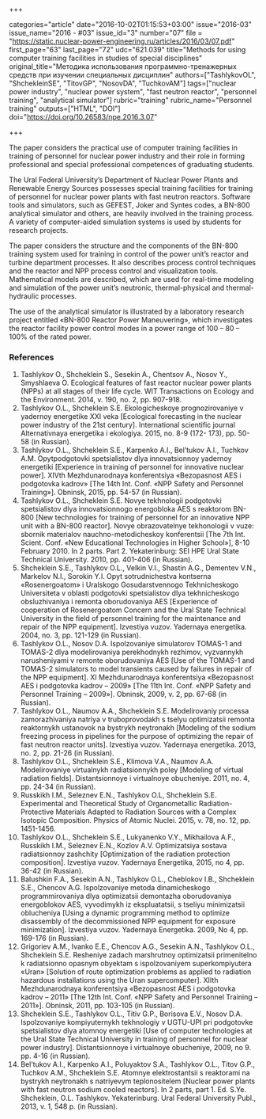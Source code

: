 +++

categories="article"
date="2016-10-02T01:15:53+03:00"
issue="2016-03"
issue_name="2016 - #03"
issue_id="3"
number="07"
file = "https://static.nuclear-power-engineering.ru/articles/2016/03/07.pdf"
first_page="63"
last_page="72"
udc="621.039"
title="Methods for using computer training facilities in studies of special disciplines"
original_title="Методика использования программно-тренажерных средств при изучении специальных дисциплин"
authors=["TashlykovOL", "ShchekleinSE", "TitovGP", "NosovDA", "TuchkovAM"]
tags=["nuclear power industry", "nuclear power system", "fast neutron reactor", "personnel training", "analytical simulator"]
rubric="training"
rubric_name="Personnel training"
outputs=["HTML", "DOI"]
doi="https://doi.org/10.26583/npe.2016.3.07"

+++

The paper considers the practical use of computer training facilities in training of personnel for nuclear power industry and their role in forming professional and special professional competences of graduating students.

The Ural Federal University’s Department of Nuclear Power Plants and Renewable Energy Sources possesses special training facilities for training of personnel for nuclear power plants with fast neutron reactors. Software tools and simulators, such as GEFEST, Joker and Syntes codes, a BN-800 analytical simulator and others, are heavily involved in the training process.  A variety of computer-aided simulation systems is used by students for research projects.

The paper considers the structure and the components of the BN-800 training system used for training in control of the power unit’s reactor and turbine department processes. It also describes process control techniques and the reactor and NPP process control and visualization tools. Mathematical models are described, which are used for real-time modeling and simulation of the power unit’s neutronic, thermal-physical and thermal-hydraulic processes.

The use of the analytical simulator is illustrated by a laboratory research project entitled «BN-800 Reactor Power Maneuvering», which investigates the reactor facility power control modes in a power range of 100 – 80 – 100% of the rated power.

### References

1. Tashlykov O., Shcheklein S., Sesekin A., Chentsov A., Nosov Y., Smyshlaeva O. Ecological features of fast reactor nuclear power plants (NPPs) at all stages of their life cycle. WIT Transactions on Ecology and the Environment. 2014, v. 190, no. 2, pp. 907-918.
2. Tashlykov O.L., Shcheklein S.E. Ekologicheskoye prognozirovaniye v yadernoy energetike XXI veka [Ecological forecasting in the nuclear power industry of the 21st century]. International scientific journal Alternativnaya energetika i ekologiya. 2015, no. 8-9 (172- 173), pp. 50-58 (in Russian).
3. Tashlykov O.L., Shcheklein S.E., Karpenko A.I., Bel’tukov A.I., Tuchkov A.M. Opytpodgotovki spetsialistov dlya innovatsionnoy yadernoy energetiki [Experience in training of personnel for innovative nuclear power]. XIVth Mezhdunarodnaya konferentsiya «Bezopasnost AES i podgotovka kadrov» [The 14th Int. Conf. «NPP Safety and Personnel Training»]. Obninsk, 2015, pp. 54-57 (in Russian).
4. Tashlykov O.L., Shcheklein S.E. Novye tekhnologii podgotovki spetsialistov dlya innovatsionnogo energobloka AES s reaktorom BN-800 [New technologies for training of personnel for an innovative NPP unit with a BN-800 reactor]. Novye obrazovatelnye tekhonologii v vuze: sbornik materialov nauchno-metodicheskoy konferentsii [The 7th Int. Scient. Conf. «New Educational Technologies in Higher School»], 8-10 February 2010. In 2 parts. Part 2. Yekaterinburg: SEI HPE Ural State Technical University. 2010, pp. 401-406 (in Russian).
5. Shcheklein S.E., Tashlykov O.L., Velkin V.I., Shastin A.G., Dementev V.N., Markelov N.I., Sorokin Y.I. Opyt sotrudnichestva kontserna «Rosenergoatom» i Uralskogo Gosudarstvennogo Tekhnicheskogo Universiteta v oblasti podgotovki spetsialistov dlya tekhnicheskogo obsluzhivaniya i remonta oborudovaniya AES [Experience of cooperation of Rosenergoatom Concern and the Ural State Technical University in the field of personnel training for the maintenance and repair of the NPP equipment]. Izvestiya vuzov. Yadernaya energetika. 2004, no. 3, pp. 121-129 (in Russian).
6. Tashlykov O.L., Nosov D.A. Ispolzovaniye simulatorov TOMAS-1 and TOMAS-2 dlya modelirovaniya perekhodnykh rezhimov, vyzvannykh narusheniyami v remonte oborudovaniya AES [Use of the TOMAS-1 and TOMAS-2 simulators to model transients caused by failures in repair of the NPP equipment]. XI Mezhdunarodnaya konferentsiya «Bezopasnost AES i podgotovka kadrov – 2009» [The 11th Int. Conf. «NPP Safety and Personnel Training – 2009»]. Obninsk, 2009, v. 2, pp. 67-68 (in Russian).
7. Tashlykov O.L., Naumov А.А., Shcheklein S.E. Modelirovaniy proсessa zamorazhivaniya natriya v truboprovodakh s tselyu optimizatsii remonta reaktornykh ustanovok na bystrykh neytronakh [Modeling of the sodium freezing process in pipelines for the purpose of optimizing the repair of fast neutron reactor units]. Izvestiya vuzov. Yadernaya energetika. 2013, no. 2, pp. 21-26 (in Russian).
8. Tashlykov O.L., Shcheklein S.E., Klimova V.A., Naumov А.А. Modelirovaniye virtualnykh radiatsionnykh poley [Modeling of virtual radiation fields]. Distantsionnoye i virtualnoye obucheniye. 2011, no. 4, pp. 24-34 (in Russian).
9. Russkikh I.M., Seleznev E.N., Tashlykov O.L, Shcheklein S.E. Experimental and Theoretical Study of Organometallic Radiation-Protective Materials Adapted to Radiation Sources with a Complex Isotopic Composition. Physics of Atomic Nuclei. 2015, v. 78, no. 12, pp. 1451-1456.
10. Tashlykov O.L., Shcheklein S.E., Lukyanenko V.Y., Mikhailova A.F., Russkikh I.M., Seleznev E.N., Коzlov А.V. Optimizatsiya sostava radiatsionnoy zashchity [Optimization of the radiation protection composition]. Izvestiya vuzov. Yadernaya Energetika, 2015, no 4, pp. 36-42 (in Russian).
11. Balushkin F.A., Sesekin A.N., Tashlykov O.L., Cheblokov I.B., Shcheklein S.E., Chencov A.G. Ispolzovaniye metoda dinamicheskogo programmirovaniya dlya optimizatsii demontazha oborudovaniya energoblokov AES, vyvodimykh iz ekspluatatsii, s tseliyu minimizatsii oblucheniya [Using a dynamic programming method to optimize disassembly of the decommissioned NPP equipment for exposure minimization]. Izvestiya vuzov. Yadernaya Energetika. 2009, No 4, pp. 169-176 (in Russian).
12. Grigoriev A.M., Ivanko E.E., Chencov A.G., Sesekin A.N., Tashlykov O.L., Shcheklein S.E. Resheniye zadach marshrutnoy optimizatsii primenitelno k radiatsionno opasnym obyektam s ispolzovaniyem superkompiyutera «Uran» [Solution of route optimization problems as applied to radiation hazardous installations using the Uran supercomputer]. XIIth Mezhdunarodnaya konferentsiya «Bezopasnost AES i podgotovka kadrov – 2011» [The 12th Int. Conf. «NPP Safety and Personnel Training – 2011»]. Obninsk, 2011, pp. 103-105 (in Russian).
13. Shcheklein S.E., Tashlykov O.L., Titiv G.P., Borisova E.V., Nosov D.A. Ispolzovaniye kompiyuternykh tekhnologiy v UGTU-UPI pri podgotovke spetsialistov dlya atomnoy energetiki [Use of computer technologies at the Ural State Technical University in training of personnel for nuclear power industry]. Distantsionnoye i virtualnoye obucheniye, 2009, no 9. pp. 4-16 (in Russian).
14. Bel’tukov A.I., Karpenko A.I., Poluyaktov S.A., Tashlykov O.L., Titov G.P., Tuchkov A.M., Shcheklein S.E. Atomnye elektrostantsii s reaktorami na bystrykh neytronakh s natriyevym teplonositelem [Nuclear power plants with fast neutron sodium cooled reactors]. In 2 parts, part 1. Ed. S.Ye. Shcheklein, O.L. Tashlykov. Yekaterinburg. Ural Federal University Publ., 2013, v. 1, 548 p. (in Russian).